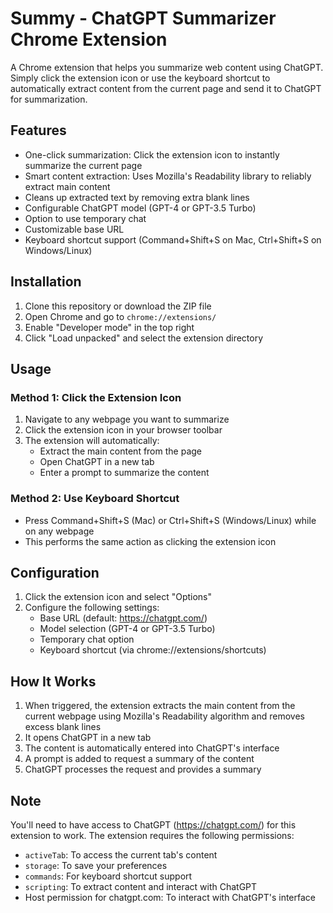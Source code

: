 # Summy - ChatGPT Summarizer Chrome Extension

A Chrome extension that helps you summarize web content using ChatGPT. Simply click the extension icon or use the keyboard shortcut to automatically extract content from the current page and send it to ChatGPT for summarization.

## Features

- One-click summarization: Click the extension icon to instantly summarize the current page
- Smart content extraction: Uses Mozilla's Readability library to reliably extract main content
- Cleans up extracted text by removing extra blank lines
- Configurable ChatGPT model (GPT-4 or GPT-3.5 Turbo)
- Option to use temporary chat
- Customizable base URL
- Keyboard shortcut support (Command+Shift+S on Mac, Ctrl+Shift+S on Windows/Linux)

## Installation

1. Clone this repository or download the ZIP file
2. Open Chrome and go to `chrome://extensions/`
3. Enable "Developer mode" in the top right
4. Click "Load unpacked" and select the extension directory

## Usage

### Method 1: Click the Extension Icon
1. Navigate to any webpage you want to summarize
2. Click the extension icon in your browser toolbar
3. The extension will automatically:
   - Extract the main content from the page
   - Open ChatGPT in a new tab
   - Enter a prompt to summarize the content

### Method 2: Use Keyboard Shortcut
- Press Command+Shift+S (Mac) or Ctrl+Shift+S (Windows/Linux) while on any webpage
- This performs the same action as clicking the extension icon

## Configuration

1. Click the extension icon and select "Options"
2. Configure the following settings:
   - Base URL (default: https://chatgpt.com/)
   - Model selection (GPT-4 or GPT-3.5 Turbo)
   - Temporary chat option
   - Keyboard shortcut (via chrome://extensions/shortcuts)

## How It Works

1. When triggered, the extension extracts the main content from the current webpage using Mozilla's Readability algorithm and removes excess blank lines
2. It opens ChatGPT in a new tab
3. The content is automatically entered into ChatGPT's interface
4. A prompt is added to request a summary of the content
5. ChatGPT processes the request and provides a summary

## Note

You'll need to have access to ChatGPT (https://chatgpt.com/) for this extension to work. The extension requires the following permissions:
- `activeTab`: To access the current tab's content
- `storage`: To save your preferences
- `commands`: For keyboard shortcut support
- `scripting`: To extract content and interact with ChatGPT
- Host permission for chatgpt.com: To interact with ChatGPT's interface 
